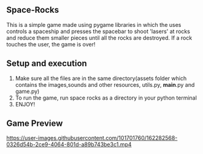 ## Space-Rocks
This is a simple game made using pygame libraries in which the uses controls a spaceship and presses the spacebar to shoot 'lasers' at rocks and reduce them smaller pieces until all the rocks are destroyed. If a rock touches the user, the game is over!

## Setup and execution
1. Make sure all the files are in the same directory(assets folder which contains the images,sounds and other resources, utils.py, __main__.py and game.py)
2. To run the game, run space rocks as a directory in your python terminal
3. ENJOY!

## Game Preview



https://user-images.githubusercontent.com/101701760/162282568-0326d54b-2ce9-4064-801d-a89b743be3c1.mp4

